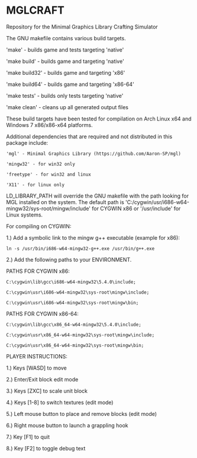 # MGLCRAFT
Repository for the Minimal Graphics Library Crafting Simulator

The GNU makefile contains various build targets.

'make' - builds game and tests targeting 'native'

'make build' - builds game and targeting 'native'

'make build32' - builds game and targeting 'x86'

'make build64' - builds game and targeting 'x86-64'

'make tests' - builds only tests targeting 'native'

'make clean' - cleans up all generated output files

These build targets have been tested for compilation on Arch Linux x64 and Windows 7 x86/x86-x64 platforms.

Additional dependencies that are required and not distributed in this package include:

    'mgl' - Minimal Graphics Library (https://github.com/Aaron-SP/mgl)

    'mingw32' - for win32 only

    'freetype' - for win32 and linux

    'X11' - for linux only


LD_LIBRARY_PATH will override the GNU makefile with the path looking for MGL installed on the system.
The default path is 'C:/cygwin/usr/i686-w64-mingw32/sys-root/mingw/include' for CYGWIN x86 or '/usr/include' for Linux systems.


For compiling on CYGWIN:

1.) Add a symbolic link to the mingw g++ executable (example for x86):

    ln -s /usr/bin/i686-w64-mingw32-g++.exe /usr/bin/g++.exe
    
2.) Add the following paths to your ENVIRONMENT.


PATHS FOR CYGWIN x86:

    C:\cygwin\lib\gcc\i686-w64-mingw32\5.4.0\include;

    C:\cygwin\usr\i686-w64-mingw32\sys-root\mingw\include;

    C:\cygwin\usr\i686-w64-mingw32\sys-root\mingw\bin;


PATHS FOR CYGWIN x86-64:

    C:\cygwin\lib\gcc\x86_64-w64-mingw32\5.4.0\include;

    C:\cygwin\usr\x86_64-w64-mingw32\sys-root\mingw\include;

    C:\cygwin\usr\x86_64-w64-mingw32\sys-root\mingw\bin;

PLAYER INSTRUCTIONS:

1.) Keys [WASD] to move

2.) Enter/Exit block edit mode

3.) Keys [ZXC] to scale unit block

4.) Keys [1-8] to switch textures (edit mode)

5.) Left mouse button to place and remove blocks (edit mode)

6.) Right mouse button to launch a grappling hook

7.) Key [F1] to quit

8.) Key [F2] to toggle debug text
